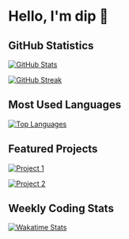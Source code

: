 # Hello, I'm dip 👋

## GitHub Statistics

[![GitHub Stats](https://github-readme-stats.vercel.app/api?username=dippier&show_icons=true&theme=radical&count_private=true)](https://github.com/anuraghazra/github-readme-stats)

[![GitHub Streak](https://github-readme-streak-stats.herokuapp.com/?user=dippier&theme=radical)](https://github.com/DenverCoder1/github-readme-streak-stats)

## Most Used Languages

[![Top Languages](https://github-readme-stats.vercel.app/api/top-langs/?username=dippier&layout=compact&theme=radical&langs_count=8)](https://github.com/anuraghazra/github-readme-stats)

## Featured Projects

[![Project 1](https://github-readme-stats.vercel.app/api/pin/?username=dippier&repo=PROJECT_1&theme=radical)](https://github.com/dippier/PROJECT_1)

[![Project 2](https://github-readme-stats.vercel.app/api/pin/?username=dippier&repo=PROJECT_2&theme=radical)](https://github.com/dippier/PROJECT_2)

## Weekly Coding Stats

[![Wakatime Stats](https://github-readme-stats.vercel.app/api/wakatime?username=dippier&theme=radical)](https://github.com/anuraghazra/github-readme-stats)

